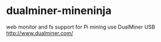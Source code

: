 dualminer-mineninja
===================

web monitor  and fs support for Pi mining use DualMiner USB  http://www.dualminer.com/  
